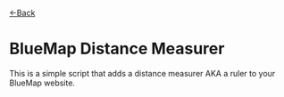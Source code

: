 [←Back](..)

# BlueMap Distance Measurer

This is a simple script that adds a distance measurer AKA a ruler to your BlueMap website.
